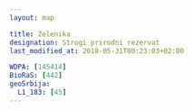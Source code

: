 ```yaml
---
layout: map

title: Zelenika
designation: Strogi prirodni rezervat
last_modified_at: 2018-05-31T00:23:03+02:00

WDPA: [145414]
BioRaS: [442]
geoSrbija:
  L1_183: [45]
---
```

